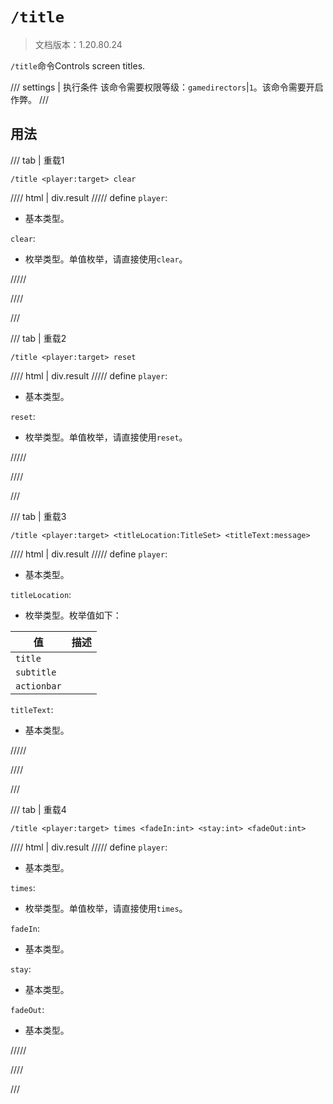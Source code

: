 # `/title`

> 文档版本：1.20.80.24

`/title`命令Controls screen titles.

/// settings | 执行条件
该命令需要权限等级：`gamedirectors`|`1`。该命令需要开启作弊。
///

## 用法

/// tab | 重载1
```mcfunction
/title <player:target> clear
```

//// html | div.result
///// define
`player`: <!-- md:samp target -->

- 基本类型。

`clear`: <!-- md:samp TitleClear -->

- 枚举类型。单值枚举，请直接使用`clear`。


/////

////

///

/// tab | 重载2
```mcfunction
/title <player:target> reset
```

//// html | div.result
///// define
`player`: <!-- md:samp target -->

- 基本类型。

`reset`: <!-- md:samp TitleReset -->

- 枚举类型。单值枚举，请直接使用`reset`。


/////

////

///

/// tab | 重载3
```mcfunction
/title <player:target> <titleLocation:TitleSet> <titleText:message>
```

//// html | div.result
///// define
`player`: <!-- md:samp target -->

- 基本类型。

`titleLocation`: <!-- md:samp TitleSet -->

- 枚举类型。枚举值如下：

|值|描述|
|---|---|
|`title`||
|`subtitle`||
|`actionbar`||


`titleText`: <!-- md:samp message -->

- 基本类型。


/////

////

///

/// tab | 重载4
```mcfunction
/title <player:target> times <fadeIn:int> <stay:int> <fadeOut:int>
```

//// html | div.result
///// define
`player`: <!-- md:samp target -->

- 基本类型。

`times`: <!-- md:samp TitleTimes -->

- 枚举类型。单值枚举，请直接使用`times`。

`fadeIn`: <!-- md:samp int -->

- 基本类型。

`stay`: <!-- md:samp int -->

- 基本类型。

`fadeOut`: <!-- md:samp int -->

- 基本类型。


/////

////

///
